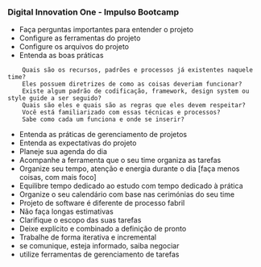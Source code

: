 ### Digital Innovation One - Impulso Bootcamp  

- Faça perguntas importantes para entender o projeto  
- Configure as ferramentas do projeto  
- Configure os arquivos do projeto  
- Entenda as boas práticas 

```
    Quais são os recursos, padrões e processos já existentes naquele time?
    Eles possuem diretrizes de como as coisas deveriam funcionar?
    Existe algum padrão de codificação, framework, design system ou style guide a ser seguido?
    Quais são eles e quais são as regras que eles devem respeitar?
    Você está familiarizado com essas técnicas e processos?
    Sabe como cada um funciona e onde se inserir?
```

- Entenda as práticas de gerenciamento de projetos  
- Entenda as expectativas do projeto  
- Planeje sua agenda do dia   
- Acompanhe a ferramenta que o seu time organiza as tarefas  
- Organize seu tempo, atenção e energia durante o dia [faça menos coisas, com mais foco]   
- Equilibre tempo dedicado ao estudo com tempo dedicado à prática  
- Organize o seu calendário com base nas cerimónias do seu time  
- Projeto de software é diferente de processo fabril  
- Não faça longas estimativas  
- Clarifique o escopo das suas tarefas  
- Deixe explícito e combinado a definição de pronto
- Trabalhe de forma iterativa e incremental  
- se comunique, esteja informado, saiba negociar
- utilize ferramentas de gerenciamento de tarefas  


